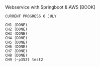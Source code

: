 Webservice with Springboot & AWS [BOOK]

```
CURRENT PROGRESS 6 JULY

CH1 (DONE)
CH2 (DONE)
CH3 (DONE) 
CH4 (DONE) 
CH5 (DONE) 
CH6 (DONE)
CH7 (DONE) 
CH8 (DONE)
CH9 (~p352) test2